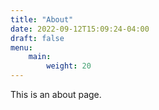 ```yaml
---
title: "About"
date: 2022-09-12T15:09:24-04:00
draft: false
menu: 
    main:
        weight: 20
---
```


This is an about page.
